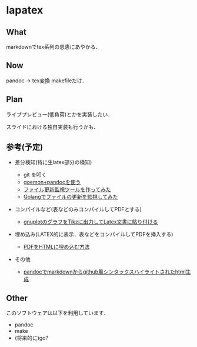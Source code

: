 # lapatex
## What
markdownでtex系列の恩恵にあやかる．

## Now
pandoc -> tex変換 makefileだけ．

## Plan
ライブプレビュー(低負荷)とかを実装したい．

スライドにおける独自実装も行うかも．


## 参考(予定)
* 差分検知(特に生latex部分の検知)
	* git を叩く
	* [goemon+pandocを使う](http://qiita.com/sago35/items/20004723778d60aa95aa)
	* [ファイル更新監視ツールを作ってみた](http://qiita.com/secondarykey/items/6fa481cbdee24632e80e)
	* [Golangでファイルの更新を監視してみた](http://kwnktks0515.hatenablog.com/entry/2017/03/07/205142)
* コンパイルなど(表などのみコンパイルしてPDFとする)
	* [gnuplotのグラフをTikzに出力してLatex文書に貼り付ける](http://nomura.nagoya/?p=287)
* 埋め込み(LATEX的に表示．表などをコンパイルしてPDFを挿入する)
	* [PDFをHTMLに埋め込む方法](http://3media.biz/web/object-pdf-embed-in-html.html)

* その他
	* [pandocでmarkdownからgithub風シンタックスハイライトされたhtml生成](http://matsu-chara.hatenablog.com/entry/2013/11/17/114859)

## Other
このソフトウェアは以下を利用しています．

* pandoc
* make
* (将来的に)go?

